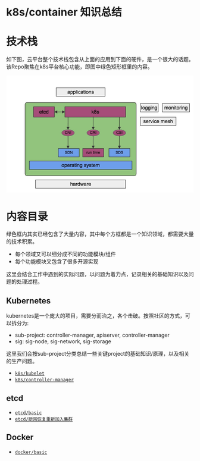 # k8s/container 知识总结
	
# 技术栈

如下图，云平台整个技术栈包含从上面的应用到下面的硬件，是一个很大的话题。该Repo聚焦在k8s平台核心功能，即图中绿色矩形框里的内容。

![k8s-stacks](pics/k8s-stacks.jpg) 

# 内容目录

绿色框内其实已经包含了大量内容，其中每个方框都是一个知识领域，都需要大量的技术积累。
- 每个领域又可以细分成不同的功能模块/组件
- 每个功能模块又包含了很多开源实现

这里会结合工作中遇到的实际问题，以问题为着力点，记录相关的基础知识以及问题的处理过程。

## Kubernetes

kubernetes是一个庞大的项目，需要分而治之，各个击破。按照社区的方式，可以拆分为: <br>
- sub-project: controller-manager, apiserver, controller-manager
- sig: sig-node, sig-network, sig-storage

这里我们会按sub-project分类总结一些关键project的基础知识/原理，以及相关的生产问题。

- [`k8s/kubelet`](kubernetes/kubelet)
- [`k8s/controller-manager`](kubernetes/controller-manager)

## etcd

- [`etcd/basic`](etcd/basic)
- [`etcd/断网恢复重新加入集群`](etcd/region)

## Docker

- [`docker/basic`](docker/basic)